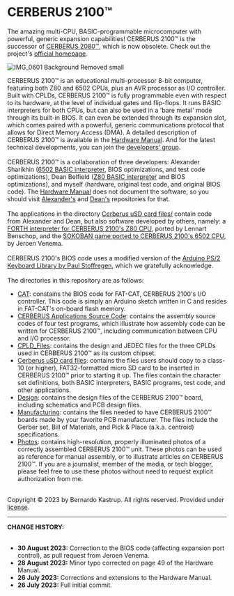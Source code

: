 # CERBERUS 2100™
The amazing multi-CPU, BASIC-programmable microcomputer with powerful, generic expansion capabilities! CERBERUS 2100™ is the successor of <a href="https://github.com/TheByteAttic/CERBERUS2080">CERBERUS 2080™</a>, which is now obsolete. Check out the project's <a href="https://www.thebyteattic.com/p/cerberus-2100.html">official homepage</a>.

![IMG_0601 Background Removed small](https://github.com/TheByteAttic/CERBERUS2100/assets/69539226/88f6fabf-902e-4ba8-89cf-b806ca0061c0)

CERBERUS 2100™ is an educational multi-processor 8-bit computer, featuring both Z80 and 6502 CPUs, plus an AVR processor as I/O controller. Built with CPLDs, CERBERUS 2100™ is fully programmable even with respect to its hardware, at the level of individual gates and flip-flops. It runs BASIC interpreters for both CPUs, but can also be used in a 'bare metal' mode through its built-in BIOS. It can even be extended through its expansion slot, which comes paired with a powerful, generic communications protocol that allows for Direct Memory Access (DMA). A detailed description of CERBERUS 2100™ is available in the <a href="https://github.com/TheByteAttic/CERBERUS2100/blob/main/CERBERUS%202100%20Hardware%20Manual.pdf">Hardware Manual</a>. And for the latest technical developments, you can join the <a href="https://www.facebook.com/groups/cerberuscomputer">developers' group</a>.<br><br>
CERBERUS 2100™ is a collaboration of three developers: Alexander Sharikhin (<a href="https://github.com/nihirash/cerberus-w65c02s-basic">6502 BASIC interpreter</a>, BIOS optimizations, and test code optimizations), Dean Belfield (<a href="https://github.com/breakintoprogram/cerberus-bbc-basic">Z80 BASIC interpreter</a> and BIOS optimizations), and myself (hardware, original test code, and original BIOS code). The <a href="https://github.com/TheByteAttic/CERBERUS2100/blob/main/CERBERUS%202100%20Hardware%20Manual.pdf">Hardware Manual</a> does not document the software, so you should visit <a href="https://github.com/nihirash/cerberus-w65c02s-basic">Alexander's</a> and <a href="https://github.com/breakintoprogram/cerberus-bbc-basic">Dean's</a> repositories for that.<br><br>
The applications in the directory <a href="https://github.com/TheByteAttic/CERBERUS2100/tree/main/Cerberus%20uSD%20card%20files">Cerberus uSD card files/</a> contain code from Alexander and Dean, but also software developed by others, namely: a <a href="https://github.com/lennart-benschop/cerberus-z80-forth">FORTH interpreter for CERBERUS 2100's Z80 CPU</a>, ported by Lennart Benschop, and the <a href="https://github.com/envenomator/cerberus2080-sokoban">SOKOBAN game ported to CERBERUS 2100's 6502 CPU</a>, by Jeroen Venema.<br><br>
CERBERUS 2100's BIOS code uses a modified version of the <a href="https://github.com/PaulStoffregen/PS2Keyboard">Arduino PS/2 Keyboard Library by Paul Stoffregen</a>, which we gratefully acknowledge.<br><br>
The directories in this repository are as follows:
<UL>
  <LI><a href="https://github.com/TheByteAttic/CERBERUS2100/tree/main/CAT">CAT</a>: constains the BIOS code for FAT-CAT, CERBERUS 2100's I/O controller. This code is simply an Arduino sketch written in C and resides in FAT-CAT's on-board flash memory.</LI>
  <LI><a href="https://github.com/TheByteAttic/CERBERUS2100/tree/main/CERBERUS%20Applications%20Source%20Code">CERBERUS Applications Source Code</a>: contains the assembly source codes of four test programs, which illustrate how assembly code can be written for CERBERUS 2100™, including communication between CPU and I/O processor.</LI>
  <LI><a href="https://github.com/TheByteAttic/CERBERUS2100/tree/main/CPLD_Files">CPLD_Files</a>: contains the design and JEDEC files for the three CPLDs used in CERBERUS 2100™ as its custom chipset.</LI>
  <LI><a href="https://github.com/TheByteAttic/CERBERUS2100/tree/main/Cerberus%20uSD%20card%20files">Cerberus uSD card files</a>: contains the files users should copy to a class-10 (or higher), FAT32-formatted micro SD card to be inserted in CERBERUS 2100™ prior to starting it up. The files contain the character set definitions, both BASIC interpreters, BASIC programs, test code, and other applications.</LI>
  <LI><a href="https://github.com/TheByteAttic/CERBERUS2100/tree/main/Design">Design</a>: contains the design files of the CERBERUS 2100™ board, including schematics and PCB design files.</LI>
  <LI><a href="https://github.com/TheByteAttic/CERBERUS2100/tree/main/Manufacturing">Manufacturing</a>: contains the files needed to have CERBERUS 2100™ boards made by your favorite PCB manufacturer. The files include the Gerber set, Bill of Materials, and Pick & Place (a.k.a. centroid) specifications.</LI>
  <LI><a href="https://github.com/TheByteAttic/CERBERUS2100/tree/main/Photos">Photos</a>: contains high-resolution, properly illuminated photos of a correctly assembled CERBERUS 2100™ unit. These photos can be used as reference for manual assembly, or to illustrate articles on CERBERUS 2100™. If you are a journalist, member of the media, or tech blogger, please feel free to use these photos without need to request explicit authorization from me.</LI>
</UL>
<br>
Copyright © 2023 by Bernardo Kastrup. All rights reserved. Provided under <a href="https://github.com/TheByteAttic/CERBERUS2100/blob/main/LICENSE">license</a>.
<br>
<hr>
<b>CHANGE HISTORY:</b><br><br>
  <UL>
    <LI><b>30 August 2023:</b> Correction to the BIOS code (affecting expansion port control), as pull request from Jeroen Venema.</LI>
    <LI><b>28 August 2023:</b> Minor typo corrected on page 49 of the Hardware Manual.</LI>
    <LI><b>26 July   2023:</b> Corrections and extensions to the Hardware Manual.</LI>
    <LI><b>26 July   2023:</b> Full initial commit.</LI>
  </UL>
